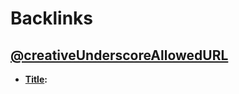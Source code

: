 
# Backlinks
## [@creativeUnderscoreAllowedURL](<@creativeUnderscoreAllowedURL.md>)
- **[Title](<Title.md>):**

